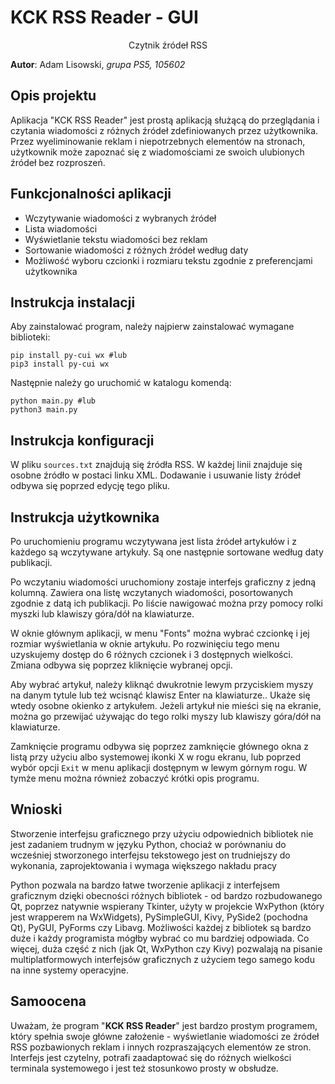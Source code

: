 # KCK RSS Reader - GUI

<div style="text-align: center;">Czytnik źródeł RSS</div>

**Autor**: Adam Lisowski, *grupa PS5, 105602*

## Opis projektu

Aplikacja "KCK RSS Reader" jest prostą aplikacją służącą do przeglądania i czytania wiadomości z różnych źródeł zdefiniowanych przez użytkownika. Przez wyeliminowanie reklam i niepotrzebnych elementów na stronach, użytkownik może zapoznać się z wiadomościami ze swoich ulubionych źródeł bez rozproszeń.

## Funkcjonalności aplikacji

- Wczytywanie wiadomości z wybranych źródeł
- Lista wiadomości
- Wyświetlanie tekstu wiadomości bez reklam
- Sortowanie wiadomości z różnych źródeł według daty
- Możliwość wyboru czcionki i rozmiaru tekstu zgodnie z preferencjami użytkownika

## Instrukcja instalacji

Aby zainstalować program, należy najpierw zainstalować wymagane biblioteki:

```shell script
pip install py-cui wx #lub
pip3 install py-cui wx
```

Następnie należy go uruchomić w katalogu komendą:

```shell script
python main.py #lub
python3 main.py
```

## Instrukcja konfiguracji

W pliku `sources.txt` znajdują się źródła RSS. W każdej linii znajduje się osobne źródło w postaci linku XML. Dodawanie i usuwanie listy źródeł odbywa się poprzed edycję tego pliku.

## Instrukcja użytkownika

Po uruchomieniu programu wczytywana jest lista źródeł artykułów i z każdego są wczytywane artykuły. Są one następnie sortowane według daty publikacji.

Po wczytaniu wiadomości uruchomiony zostaje interfejs graficzny z jedną kolumną. Zawiera ona listę wczytanych wiadomości, posortowanych zgodnie z datą ich publikacji. Po liście nawigować można przy pomocy rolki myszki lub klawiszy góra/dół na klawiaturze.

W oknie głównym aplikacji, w menu "Fonts" można wybrać czcionkę i jej rozmiar wyświetlania w oknie artykułu. Po rozwinięciu tego menu uzyskujemy dostęp do 6 różnych czcionek i 3 dostępnych wielkości. Zmiana odbywa się poprzez kliknięcie wybranej opcji.

Aby wybrać artykuł, należy kliknąć dwukrotnie lewym przyciskiem myszy na danym tytule lub też wcisnąć klawisz Enter na klawiaturze.. Ukaże się wtedy osobne okienko z artykułem. Jeżeli artykuł nie mieści się na ekranie, można go przewijać używając do tego rolki myszy lub klawiszy góra/dół na klawiaturze.

Zamknięcie programu odbywa się poprzez zamknięcie głównego okna z listą przy użyciu albo systemowej ikonki X w rogu ekranu, lub poprzed wybór opcji `Exit` w menu aplikacji dostępnym w lewym górnym rogu. W tymże menu można również zobaczyć krótki opis programu. 

## Wnioski

Stworzenie interfejsu graficznego przy użyciu odpowiednich bibliotek nie jest zadaniem trudnym w języku Python, chociaż w porównaniu do wcześniej stworzonego interfejsu tekstowego jest on trudniejszy do wykonania, zaprojektowania i wymaga większego nakładu pracy

Python pozwala na bardzo łatwe tworzenie aplikacji z interfejsem graficznym dzięki obecności różnych bibliotek - od bardzo rozbudowanego Qt, poprzez natywnie wspierany Tkinter, użyty w projekcie WxPython (który jest wrapperem na WxWidgets), PySimpleGUI, Kivy, PySide2 (pochodna Qt), PyGUI, PyForms czy Libavg. Możliwości każdej z bibliotek są bardzo duże i każdy programista mógłby wybrać co mu bardziej odpowiada. Co więcej, duża część z nich (jak Qt, WxPython czy Kivy) pozwalają na pisanie multiplatformowych interfejsów graficznych z użyciem tego samego kodu na inne systemy operacyjne.

## Samoocena

Uważam, że program "**KCK RSS Reader**" jest bardzo prostym programem, który spełnia swoje główne założenie - wyświetlanie wiadomości ze źródeł RSS pozbawionych reklam i innych rozpraszających elementów ze stron. Interfejs jest czytelny, potrafi zaadaptować się do różnych wielkości terminala systemowego i jest też stosunkowo prosty w obsłudze.

